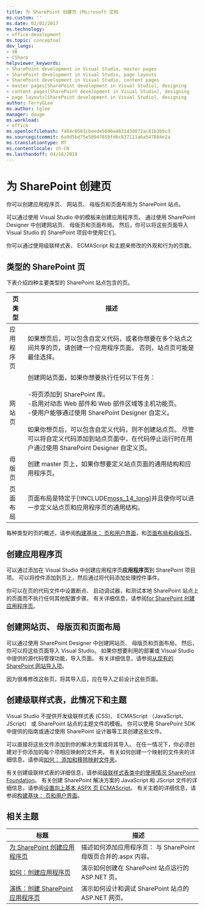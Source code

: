 ```yaml
---
title: 为 SharePoint 创建页 |Microsoft 文档
ms.custom: ''
ms.date: 02/02/2017
ms.technology:
- office-development
ms.topic: conceptual
dev_langs:
- VB
- CSharp
helpviewer_keywords:
- SharePoint development in Visual Studio, master pages
- SharePoint development in Visual Studio, page layouts
- SharePoint development in Visual Studio, content pages
- master pages[SharePoint development in Visual Studio], designing
- content pages[SharePoint development in Visual Studio], designing
- page layouts[SharePoint development in Visual Studio], designing
author: TerryGLee
ms.author: tglee
manager: douge
ms.workload:
- office
ms.openlocfilehash: f484c0501cbeede5600a4831d3d872ac81b3b5c3
ms.sourcegitcommit: 6a9d5bd75e50947659fd6c837111a6a547884e2a
ms.translationtype: MT
ms.contentlocale: zh-CN
ms.lasthandoff: 04/16/2018
---
```

# <a name="creating-pages-for-sharepoint"></a>为 SharePoint 创建页
  你可以创建应用程序页、 网站页、 母版页和页面布局为 SharePoint 站点。  
  
 可以通过使用 Visual Studio 中的模板来创建应用程序页。 通过使用 SharePoint Designer 中创建网站页、 母版页和页面布局。 然后，你可以将这些页面导入 Visual Studio 的 SharePoint 项目中使用它们。  
  
 你可以通过使用级联样式表、 ECMAScript 和主题来修改的外观和行为的页数。  
  
## <a name="types-of-sharepoint-pages"></a>类型的 SharePoint 页  
 下表介绍四种主要类型的 SharePoint 站点包含的页。  
  
|页类型|描述|  
|---------------|-----------------|  
|应用程序页|如果想页后，可以包含自定义代码，或者你想要在多个站点之间共享的页，请创建一个应用程序页面。 否则，站点页可能是最佳选择。|  
|网站页|创建网站页面，如果你想要执行任何以下任务：<br /><br /> -将页添加到 SharePoint 库。<br />-启用对动态 Web 部件和 Web 部件区域等主机功能页。<br />-使用户能够通过使用 SharePoint Designer 自定义。<br /><br /> 如果你想页后，可以包含自定义代码，则不创建站点页。 尽管可以将自定义代码添加到站点页面中，在代码停止运行时在用户通过使用 SharePoint Designer 自定义页。|  
|母版页|创建 master 页上，如果你想要定义站点页面的通用结构和应用程序页。|  
|页面布局|页面布局是特定于[!INCLUDE[moss_14_long](../sharepoint/includes/moss-14-long-md.md)]并且使你可以进一步定义站点页和应用程序页的通用结构。|  
  
 每种类型的页的概述，请参阅[构建基块： 页和用户界面](http://go.microsoft.com/fwlink/?LinkID=182095)，和[页面布局和母版页](http://go.microsoft.com/fwlink/?LinkID=182096)。  
  
## <a name="creating-application-pages"></a>创建应用程序页  
 可以通过添加在 Visual Studio 中创建应用程序页**应用程序页**到 SharePoint 项目项。 可以将控件添加到页上，然后通过将代码添加处理控件事件。  
  
 你可以在页的代码文件中设置断点、 启动调试器，和测试本地 SharePoint 站点上的页面而不执行任何其他配置步骤。 有关详细信息，请参阅[for SharePoint 创建应用程序页](../sharepoint/creating-application-pages-for-sharepoint.md)。  
  
## <a name="creating-site-pages-master-pages-and-page-layouts"></a>创建网站页、 母版页和页面布局  
 可以通过使用 SharePoint Designer 中创建网站页、 母版页和页面布局。 然后，你可以将这些页面导入 Visual Studio。 如果你想要利用的部署或 Visual Studio 中提供的源代码管理功能，导入页面。 有关详细信息，请参阅[从现有的 SharePoint 网站导入项](../sharepoint/importing-items-from-an-existing-sharepoint-site.md)。  
  
 因为很难修改这些页，将其导入后，应在导入之前设计这些页面。  
  
## <a name="creating-cascading-style-sheets-ecmascript-and-themes"></a>创建级联样式表，此情况下和主题  
 Visual Studio 不提供开发级联样式表 (CSS)、 ECMAScript （JavaScript、 JScript） 或 SharePoint 站点的主题文件的模板。 你可以使用 SharePoint SDK 中提供的指南或通过使用 SharePoint 设计器等工具创建这些文件。  
  
 可以直接将这些文件添加到你的解决方案或将其导入。 在任一情况下，你必须创建对于你添加的每个项相应映射的文件夹。 有关如何创建一个映射的文件夹的详细信息，请参阅[如何： 添加和移除映射文件夹](../sharepoint/how-to-add-and-remove-mapped-folders.md)。  
  
 有关创建级联样式表的详细信息，请参阅[级联样式表类中的使用情况 SharePoint Foundation](http://go.microsoft.com/fwlink/?LinkID=182098)。 有关创建 SharePoint 解决方案的 JavaScript 和 JScript 文件的详细信息，请参阅[设置向上基本 ASPX 页 ECMAScript](http://go.microsoft.com/fwlink/?LinkID=182099)。 有关主题的详细信息，请参阅[构建基块： 页和用户界面](http://go.microsoft.com/fwlink/?LinkID=182095)。  
  
## <a name="related-topics"></a>相关主题  
  
|标题|描述|  
|-----------|-----------------|  
|[为 SharePoint 创建应用程序页](../sharepoint/creating-application-pages-for-sharepoint.md)|描述如何添加应用程序页： 与 SharePoint 母版页合并的.aspx 内容。|  
|[如何：创建应用程序页](../sharepoint/how-to-create-an-application-page.md)|演示如何创建在 SharePoint 站点运行的 ASP.NET 页。|  
|[演练：创建 SharePoint 应用程序页](../sharepoint/walkthrough-creating-a-sharepoint-application-page.md)|演示如何设计和调试 SharePoint 站点的 ASP.NET 网页。|  
  
  